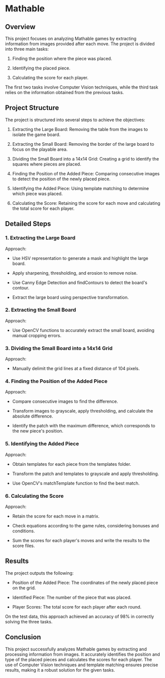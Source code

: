 # Mathable

## Overview
This project focuses on analyzing Mathable games by extracting information from images provided after each move. The project is divided into three main tasks:

1. Finding the position where the piece was placed.

2. Identifying the placed piece.

3. Calculating the score for each player.

The first two tasks involve Computer Vision techniques, while the third task relies on the information obtained from the previous tasks.

## Project Structure
The project is structured into several steps to achieve the objectives:

1. Extracting the Large Board: Removing the table from the images to isolate the game board.

2. Extracting the Small Board: Removing the border of the large board to focus on the playable area.

3. Dividing the Small Board into a 14x14 Grid: Creating a grid to identify the squares where pieces are placed.

4. Finding the Position of the Added Piece: Comparing consecutive images to detect the position of the newly placed piece.

5. Identifying the Added Piece: Using template matching to determine which piece was placed.

6. Calculating the Score: Retaining the score for each move and calculating the total score for each player.

## Detailed Steps

### 1. Extracting the Large Board

Approach:

- Use HSV representation to generate a mask and highlight the large board.

- Apply sharpening, thresholding, and erosion to remove noise.

- Use Canny Edge Detection and findContours to detect the board's contour.

- Extract the large board using perspective transformation.

### 2. Extracting the Small Board

Approach:

- Use OpenCV functions to accurately extract the small board, avoiding manual cropping errors.

### 3. Dividing the Small Board into a 14x14 Grid

Approach:

- Manually delimit the grid lines at a fixed distance of 104 pixels.

### 4. Finding the Position of the Added Piece

Approach:

- Compare consecutive images to find the difference.

- Transform images to grayscale, apply thresholding, and calculate the absolute difference.

- Identify the patch with the maximum difference, which corresponds to the new piece's position.

### 5. Identifying the Added Piece

Approach:

- Obtain templates for each piece from the templates folder.

- Transform the patch and templates to grayscale and apply thresholding.

- Use OpenCV's matchTemplate function to find the best match.

### 6. Calculating the Score

Approach:

- Retain the score for each move in a matrix.

- Check equations according to the game rules, considering bonuses and conditions.

- Sum the scores for each player's moves and write the results to the score files.


## Results
The project outputs the following:

- Position of the Added Piece: The coordinates of the newly placed piece on the grid.

- Identified Piece: The number of the piece that was placed.

- Player Scores: The total score for each player after each round.

On the test data, this approach achieved an accuracy of 98% in correctly solving the three tasks.

## Conclusion
This project successfully analyzes Mathable games by extracting and processing information from images. It accurately identifies the position and type of the placed pieces and calculates the scores for each player. The use of Computer Vision techniques and template matching ensures precise results, making it a robust solution for the given tasks.